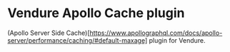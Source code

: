 # Vendure Apollo Cache plugin

(Apollo Server Side Cache)[https://www.apollographql.com/docs/apollo-server/performance/caching/#default-maxage] plugin for Vendure.
